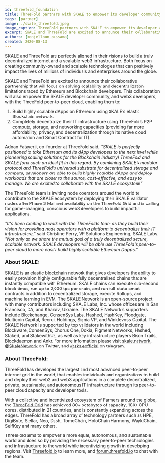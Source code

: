 ```yaml
---
id: threefold_foundation
title: ThreeFold partners with SKALE to empower its developer community with  its Peer-to-Peer Cloud
tags: [partner]
image: ./skale_threefold.jpeg
image_caption: ThreeFold partners with SKALE to empower its developer community with  its Peer-to-Peer Cloud
excerpt: SKALE and ThreeFold are excited to announce their collaborative partnership that will focus on solving scalability and decentralization limitations faced by Ethereum and Blockchain developers. This collaboration will also empower the SKALE developer community, and web3 developers, with the ThreeFold peer-to-peer cloud, enabling them to:
authors: [benjelloun_oussama]
created: 2020-08-13
---
```



[SKALE](https://skale.network/) and [ThreeFold](https://threefold.io) are perfectly aligned in their visions to build a truly decentralized internet and a scalable web3 infrastructure. Both focus on creating community-owned and scalable technologies that can positively impact the lives of millions of individuals and enterprises around the globe. 

SKALE and ThreeFold are excited to announce their collaborative partnership that will focus on solving scalability and decentralization limitations faced by Ethereum and Blockchain developers. This collaboration will also empower the SKALE developer community, and web3 developers, with the ThreeFold peer-to-peer cloud, enabling them to:

1. Build highly scalable dApps on Ethereum using SKALE’s elastic Blockchain network.
2. Completely decentralize their IT infrastructure using ThreeFold’s P2P compute, storage, and networking capacities (providing far more affordability, privacy, and decentralization through its native cloud automation and Smart Contract for IT). 

Adnan Fatayerji, co-founder at ThreeFold said, _“SKALE is perfectly positioned to take Ethereum and its dApp developers to the next level while pioneering scaling solutions for the Blockchain industry! ThreeFold and SKALE form such an ideal fit in this regard. By combining SKALE’s modular protocol and ThreeFold's universal substrate for decentralized storage and compute, developers are able to build highly scalable dApps and deploy workloads that are closer to the source, cost-effective, and easy to manage. We are excited to collaborate with the SKALE ecosystem!“_

The ThreeFold team is inviting node operators around the world to contribute to the SKALE ecosystem by deploying their SKALE validator nodes after Phase 3 Mainnet availability on the ThreeFold Grid and is calling for game-changing, conscious web3 developers to build impactful applications.

_"It's been exciting to work with the ThreeFolds team as they build their vision for providing node operators with a platform to decentralize their IT infrastructure,"_ said Christine Perry, VP Solutions Engineering, SKALE Labs. _"Not only do we share the mutual goal of a truly decentralized secure, scalable network. SKALE developers will be able use ThreeFold's peer-to-peer cloud to more easily build highly scalable Ethereum Dapps."_

### About SKALE: 

SKALE is an elastic blockchain network that gives developers the ability to easily provision highly configurable fully decentralized chains that are instantly compatible with Ethereum. SKALE chains can execute sub-second block times, run up to 2,000 tps per chain, and run full-state smart contracts in addition to decentralized storage, execute Rollups, and machine learning in EVM. The SKALE Network is an open-source project with many contributors including SKALE Labs, Inc. whose offices are in San Francisco, CA, and Kharkiv, Ukraine. The SKALE Network’s supporters include Blockchange, ConsenSys Labs, Hashed, HashKey, Floodgate, Multicoin Capital, Recruit Holdings, Signia VP, and Winklevoss Capital. The SKALE Network is supported by top validators in the world including Blockware, ConsenSys, Chorus One, Dokia, Figment Networks, Hashed, Staked, and StakewithUs, as well as key infrastructure players Bison Trails, Blockdaemon and Ankr. For more information please visit [skale.network](https://www.skale.network), [@SkaleNetwork](https://twitter.com/skalenetwork) on Twitter, and [@skaleofficial](https://t.me/skaleofficial) on telegram.

### About ThreeFold: 

ThreeFold has developed the largest and most advanced peer-to-peer internet grid in the world, that enables individuals and organizations  to build and deploy their web2 and web3 applications in a complete decentralized, private, sustainable, and autonomous IT infrastructure through its peer-to-peer cloud capacity and developer tools. 

With a collective and incentivized ecosystem of Farmers around the globe, the [ThreeFold Grid](https://threefold.io/) has achieved 80+ petabytes of capacity, 18K+ CPU cores, distributed in 21 countries, and is constantly expanding across the edges. ThreeFold has a broad array of technology partners such as HPE, DigiByte, Stellar, Neo, Dash, TomoChain,  HoloChain Harmony, WaykiChain, SelfKey  and many others. 

ThreeFold aims to empower a more equal, autonomous, and sustainable world and does so by providing the necessary peer-to-peer technologies and infrastructure to the world while incentivizing growth in developing regions. Visit [Threefold.io](https://threefold.io) to learn more, and [forum.threefold.io](https://forum.threefold.io) to chat with the team. 
